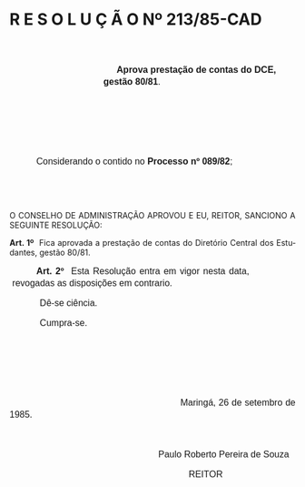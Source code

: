 <body lang=PT-BR style='tab-interval:35.4pt'>

<div class=Section1>

<h1>R E S O L U Ç Ã O Nº 213/85-CAD</h1>

<p class=MsoNormal style='margin-top:0cm;margin-right:57.6pt;margin-bottom:
0cm;margin-left:141.6pt;margin-bottom:.0001pt;text-indent:42.55pt;line-height:
150%'><span style='font-size:12.0pt;mso-bidi-font-size:10.0pt;font-family:Arial'><![if !supportEmptyParas]>&nbsp;<![endif]><o:p></o:p></span></p>

<p class=MsoNormal style='margin-top:0cm;margin-right:57.6pt;margin-bottom:
0cm;margin-left:141.6pt;margin-bottom:.0001pt;text-indent:42.55pt;line-height:
150%'><span style='font-size:12.0pt;mso-bidi-font-size:10.0pt;font-family:Arial'><![if !supportEmptyParas]>&nbsp;<![endif]><o:p></o:p></span></p>

<p class=MsoNormal style='margin-top:0cm;margin-right:2.45pt;margin-bottom:
0cm;margin-left:124.15pt;margin-bottom:.0001pt;text-indent:17.45pt;line-height:
150%'><b><span style='font-size:12.0pt;mso-bidi-font-size:10.0pt;font-family:
Arial'>Aprova prestação de contas do DCE, gestão 80/81</span></b><span
style='font-size:12.0pt;mso-bidi-font-size:10.0pt;font-family:Arial'>. <o:p></o:p></span></p>

<p class=MsoNormal style='margin-right:57.6pt;line-height:150%'><span
style='font-size:12.0pt;mso-bidi-font-size:10.0pt;font-family:Arial'><![if !supportEmptyParas]>&nbsp;<![endif]><o:p></o:p></span></p>

<p class=MsoNormal style='margin-right:57.6pt;line-height:150%'><span
style='font-size:12.0pt;mso-bidi-font-size:10.0pt;font-family:Arial'><![if !supportEmptyParas]>&nbsp;<![endif]><o:p></o:p></span></p>

<p class=MsoNormal style='margin-right:57.6pt;text-indent:35.4pt;line-height:
150%'><span style='font-size:12.0pt;mso-bidi-font-size:10.0pt;font-family:Arial'><![if !supportEmptyParas]>&nbsp;<![endif]><o:p></o:p></span></p>

<p class=MsoNormal style='margin-right:57.6pt;text-align:justify;text-indent:
35.4pt;line-height:150%'><span style='font-size:12.0pt;mso-bidi-font-size:10.0pt;
font-family:Arial'>Considerando o contido no <b>Processo nº 089/82</b>;<o:p></o:p></span></p>

<p class=MsoBodyTextIndent style='text-align:justify'><![if !supportEmptyParas]>&nbsp;<![endif]><o:p></o:p></p>

<p class=MsoBodyTextIndent style='text-align:justify'><![if !supportEmptyParas]>&nbsp;<![endif]><o:p></o:p></p>

<p class=MsoBodyTextIndent style='text-align:justify'>O CONSELHO DE
ADMINISTRAÇÃO APROVOU E EU, REITOR, SAN­CIONO A SEGUINTE RESOLUÇÃO:</p>

<p class=MsoBlockText style='text-align:justify'><b>Art. 1º</b><span
style="mso-spacerun: yes">  </span>Fica aprovada a prestação de contas do
Diretório Central dos Estudantes, gestão 80/81.</p>

<p class=MsoNormal style='margin-top:0cm;margin-right:61.2pt;margin-bottom:
0cm;margin-left:3.6pt;margin-bottom:.0001pt;text-align:justify;text-indent:
31.8pt;line-height:150%'><b><span style='font-size:12.0pt;mso-bidi-font-size:
10.0pt;font-family:Arial'>Art. 2º</span></b><span style='font-size:12.0pt;
mso-bidi-font-size:10.0pt;font-family:Arial'><span style="mso-spacerun: yes"> 
</span>Esta Resolução entra em vigor nesta data, revogadas as disposições em
contrario.<o:p></o:p></span></p>

<p class=MsoNormal style='text-align:justify;line-height:150%'><span
style='font-size:12.0pt;mso-bidi-font-size:10.0pt;font-family:Arial'><span
style='mso-tab-count:1'>            </span>Dê-se ciência.<o:p></o:p></span></p>

<p class=MsoNormal style='text-align:justify;line-height:150%'><span
style='font-size:12.0pt;mso-bidi-font-size:10.0pt;font-family:Arial'><span
style='mso-tab-count:1'>            </span>Cumpra-se.<o:p></o:p></span></p>

<p class=MsoNormal style='text-align:justify;line-height:150%'><span
style='font-size:12.0pt;mso-bidi-font-size:10.0pt;font-family:Arial'><![if !supportEmptyParas]>&nbsp;<![endif]><o:p></o:p></span></p>

<p class=MsoNormal style='text-align:justify;line-height:150%'><span
style='font-size:12.0pt;mso-bidi-font-size:10.0pt;font-family:Arial'><![if !supportEmptyParas]>&nbsp;<![endif]><o:p></o:p></span></p>

<p class=MsoNormal style='text-align:justify;line-height:150%'><span
style='font-size:12.0pt;mso-bidi-font-size:10.0pt;font-family:Arial'><![if !supportEmptyParas]>&nbsp;<![endif]><o:p></o:p></span></p>

<p class=MsoNormal style='text-align:justify;line-height:150%'><span
style='font-size:12.0pt;mso-bidi-font-size:10.0pt;font-family:Arial'><span
style='mso-tab-count:5'>                                                           </span>Maringá,
26 de setembro de 1985.<o:p></o:p></span></p>

<p class=MsoNormal style='text-align:justify;line-height:150%'><span
style='font-size:12.0pt;mso-bidi-font-size:10.0pt;font-family:Arial'><span
style='mso-tab-count:5'>                                                           </span><o:p></o:p></span></p>

<p class=MsoNormal style='text-align:justify;line-height:150%'><span
style='font-size:12.0pt;mso-bidi-font-size:10.0pt;font-family:Arial'><span
style='mso-tab-count:5'>                                                           </span>Paulo
Roberto Pereira de Souza<o:p></o:p></span></p>

<p class=MsoNormal style='text-align:justify;line-height:150%'><span
style='font-size:12.0pt;mso-bidi-font-size:10.0pt;font-family:Arial'><span
style='mso-tab-count:6'>                                                                       </span>REITOR
<o:p></o:p></span></p>

<p class=MsoNormal style='text-align:justify;line-height:150%'><![if !supportEmptyParas]>&nbsp;<![endif]><o:p></o:p></p>

</div>

</body>

